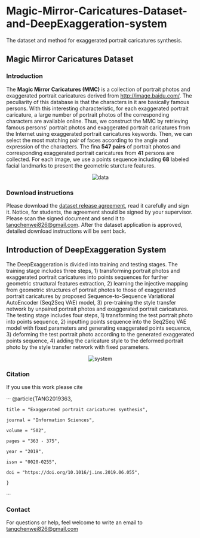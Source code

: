 # Magic-Mirror-Caricatures-Dataset-and-DeepExaggeration-system
The dataset and method for exaggerated portrait caricatures synthesis.
## Magic Mirror Caricatures Dataset
### Introduction
The **Magic Mirror Caricatures (MMC)** is a collection of portrait photos and exaggerated portrait caricatures derived from http://image.baidu.com/. The peculiarity of this database is that the characters in it are basically famous persons. With this interesting characteristic, for each exaggerated portrait caricature, a large number of portrait photos of the corresponding characters are available online. Thus, we construct the MMC by retrieving famous persons' portrait photos and exaggerated portrait caricatures from the Internet using exaggerated portrait caricatures keywords. Then, we can select the most matching pair of faces according to the angle and expression of the characters. The fina **547 pairs** of portrait photos and corresponding exaggerated portrait caricatures from **41** persons are collected. For each image, we use a points sequence including **68** labeled facial landmarks to present the geometric sturcture features. 
<div align=center> <img src="https://github.com/TCvivi/Magic-Mirror-Caricatures-Dataset-and-DeepExaggeration-system/blob/master/data.png" alt="data" /> </div>

### Download instructions
Please download the [dataset release agreement](https://github.com/TCvivi/Magic-Mirror-Caricatures-Dataset-and-DeepExaggeration-system/blob/master/Magic%20Mirror%20Caricatures%20Dataset%20Release%20Agreement.pdf), read it carefully and sign it. Notice, for students, the agreement should be signed by your supervisor. Please scan the signed document and send it to tangchenwei826@gmail.com. After the dataset application is approved, detailed download instructions will be sent back.

## Introduction of DeepExaggeration System
The DeepExaggeration is divided into training and testing stages. The training stage includes three steps, 1) transforming portrait photos and exaggerated portrait caricatures into points sequences for further geometric structural features extraction, 2) learning the injective mapping from geometric structures of portrait photos to those of exaggerated portrait caricatures by proposed Sequence-to-Sequence Variational AutoEncoder (Seq2Seq VAE) model, 3) pre-training the style transfer network by unpaired portrait photos and exaggerated portrait caricatures. The testing stage includes four steps, 1) transforming the test portrait photo into points sequence, 2) inputting points sequence into the Seq2Seq VAE model with fixed parameters and generating exaggerated points sequence, 3) deforming the test portrait photo according to the generated exaggerated points sequence, 4) adding the caricature style to the deformed portrait photo by the style transfer network with fixed parameters.
<div align=center> <img src="https://github.com/TCvivi/Magic-Mirror-Caricatures-Dataset-and-DeepExaggeration-system/blob/master/system.png" alt="system" /> </div>

### Citation
If you use this work please cite

···
    @article{TANG2019363,
    
    title = "Exaggerated portrait caricatures synthesis",
    
    journal = "Information Sciences",
    
    volume = "502",
    
    pages = "363 - 375",
    
    year = "2019",
    
    issn = "0020-0255",
    
    doi = "https://doi.org/10.1016/j.ins.2019.06.055",
    
    }
···

### Contact
For questions or help, feel welcome to write an email to tangchenwei826@gmail.com
